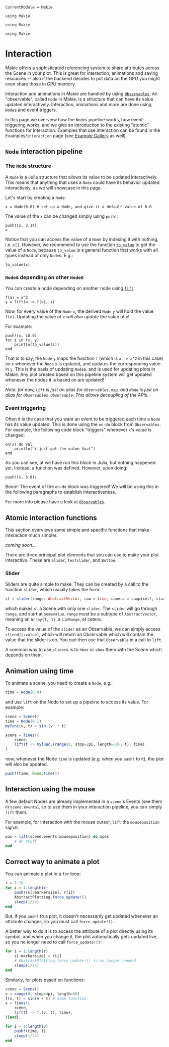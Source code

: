 ```@meta
CurrentModule = Makie
```

```@setup animation_tutorial
using Makie
```

```@setup time_animation
using Makie
```

```@setup mouse_animation
using Makie
```

# Interaction
Makie offers a sophisticated referencing system to share attributes across the Scene
in your plot. This is great for interaction, animations and saving resources -- also if the backend
decides to put data on the GPU you might even share those in GPU memory.

Interaction and animations in Makie are handled by using [`Observables`](https://juliagizmos.github.io/Observables.jl/stable/). An "observable", called `Node` in Makie, is a structure that can have its value updated interactively.
Interaction, animations and more are done using `Node`s and event triggers.

In this page we overview how the `Node`s pipeline works, how event-triggering works, and we give an introduction to the existing "atomic" functions for interaction.
Examples that use interaction can be found in the Examples/`interaction` page (see [Example Gallery](https://simondanisch.github.io/ReferenceImages/gallery/index.html) as well).

## `Node` interaction pipeline
### The `Node` structure
A `Node` is a Julia structure that allows its value to be updated interactively. This means that anything that uses a `Node` could have its behavior updated interactively, as we will showcase in this page.

Let's start by creating a `Node`:
```@example animation_tutorial
x = Node(0.0) # set up a Node, and give it a default value of 0.0
```

The value of the `x` can be changed simply using `push!`:
```@example animation_tutorial
push!(x, 3.14);
x
```

Notice that you can access the value of a `Node` by indexing it with nothing, i.e. `x[]`. However, we recommend to use the function [`to_value`](@ref) to get the value of a `Node`, because `to_value` is a general function that works with all types instead of only `Node`s. E.g.:
```@example animation_tutorial
to_value(x)
```

### `Node`s depending on other `Node`s

You can create a node depending on another node using [`lift`](@ref):

```@example animation_tutorial
f(a) = a^2
y = lift(a -> f(a), x)
```

Now, for every value of the `Node` `x`, the derived `Node` `y` will hold the value `f(x)`. Updating the value of `x` _will also update_ the value of `y`!

For example:
```@example animation_tutorial
push!(x, 10.0)
for i in (x, y)
    println(to_value(i))
end
```

That is to say, the `Node` `y` maps the function `f` (which is `a -> a^2` in this case) on `x` whenever the `Node` `x` is updated, and updates the corresponding value in `y`.
This is the basis of updating `Node`s, and is used for updating plots in Makie.
Any plot created based on this pipeline system will get updated whenever the nodes it is based on are updated!

*Note: for now, `lift` is just an alias for `Observables.map`,
and `Node` is just an alias for `Observables.Observable`. This allows decoupling of the APIs.*

### Event triggering
Often it is the case that you want an event to be triggered each time a `Node` has its value updated.
This is done using the `on-do` block from `Observables`.
For example, the following code block "triggers" whenever `x`'s value is changed:
```@example animation_tutorial
on(x) do val
    println("x just got the value $val")
end
```
As you can see, at we have run this block in Julia, but nothing happened yet.
Instead, a function was defined. However, upon doing:
```@example animation_tutorial
push!(x, 5.0);
```
Boom! The event of the `on-do` block was triggered!
We will be using this in the following paragraphs to establish interactiveness.

For more info please have a look at [`Observables`](https://juliagizmos.github.io/Observables.jl/stable/).

## Atomic interaction functions
This section overviews some simple and specific functions that make interaction much simpler.

_coming soon..._

There are three principal plot elements that you can use to make your plot interactive.  These are `Slider`, `textslider`, and `Button`.

### Slider

Sliders are quite simple to make.  They can be created by a call to the function `slider`, which usually takes the form:

```julia
sl = slider(range::AbstractVector, raw = true, camera = campixel!, start = somevalue)
```

which makes `sl` a Scene with only one `slider`.  The `slider` will go through `range`, and start at `somevalue`.  `range` must be a subtype of `AbstractVector`, meaning an `Array{T, 1}`, a `LinRange`, et cetera.

To access the value of the `slider` as an Observable, we can simply access `sl[end][:value]`, which will return an Observable which will contain the value that the slider is on.  You can then use that `Observable` in a call to `lift`.

A common way to use `slider`s is to `hbox` or `vbox` them with the Scene which depends on them.


## Animation using time
To animate a scene, you need to create a `Node`, e.g.:

```julia
time = Node(0.0)
```

and use `lift` on the Node to set up a pipeline to access its value. For example:

```julia
scene = Scene()
time = Node(0.1)
myfunc(v, t) = sin.(v .* t)

scene = lines!(
    scene,
    lift(t -> myfunc.(range(0, stop=2pi, length=50), t), time)
)
```

now, whenever the Node `time` is updated (e.g. when you `push!` to it), the plot will also be updated.

```julia
push!(time, Base.time())
```


## Interaction using the mouse
A few default Nodes are already implemented in a `scene`'s Events (see them in `scene.events`), so to use them in your interaction pipeline, you can simply `lift` them.

For example, for interaction with the mouse cursor, `lift` the `mouseposition` signal.

```julia
pos = lift(scene.events.mouseposition) do mpos
    # do stuff
end
```


## Correct way to animate a plot
You can animate a plot in a `for` loop:

```julia
r = 1:10
for i = 1:length(r)
    push!(s[:markersize], r[i])
    AbstractPlotting.force_update!()
    sleep(1/24)
end
```

But, if you `push!` to a plot, it doesn't necessarily get updated whenever an attribute changes, so you must call `force_update!()`.

A better way to do it is to access the attribute of a plot directly using its symbol, and when you change it, the plot automatically gets updated live, so you no longer need to call `force_update!()`:

```julia
for i = 1:length(r)
    s[:markersize] = r[i]
    # AbstractPlotting.force_update!() is no longer needed
    sleep(1/24)
end
```

Similarly, for plots based on functions:

```julia
scene = Scene()
v = range(0, stop=4pi, length=50)
f(v, t) = sin(v + t) # some function
s = lines!(
    scene,
    lift(t -> f.(v, t), time),
)[end];

for i = 1:length(v)
    push!(time, i)
    sleep(1/24)
end
```
